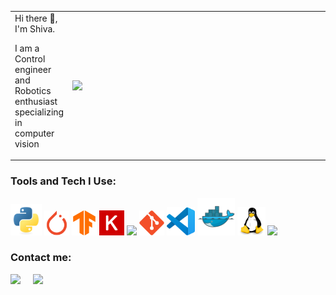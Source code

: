 <!---------- About ME ---------->
<table border="0">
 <tr>
    <td> 
      Hi there 👋, I'm Shiva.
     
   I am a Control engineer and Robotics enthusiast specializing in computer vision </td>
    <td><img style="float: right;" src="https://raw.githubusercontent.com/lauragift21/lauragift21/master/code.gif" width="400"/></td>
 </tr>
</table>


<!---------- Tools & Tch ---------->
### Tools and Tech I Use:

   <div>  
   <img src="https://github.com/devicons/devicon/blob/master/icons/python/python-original.svg" width="50">
   <img src="https://github.com/devicons/devicon/blob/master/icons/pytorch/pytorch-original.svg" width="40">
   <img src="https://github.com/devicons/devicon/blob/master/icons/tensorflow/tensorflow-original.svg" width="40">
   <img src="https://github.com/devicons/devicon/blob/master/icons/keras/keras-original.svg" width="40">
   <img src="https://raw.githubusercontent.com/robotology/yarp/refs/heads/master/doc/images/yarp-robot-24.png" width="40">
   <img src="https://github.com/devicons/devicon/blob/master/icons/git/git-original.svg" width="40">
   <img src="https://github.com/devicons/devicon/blob/master/icons/vscode/vscode-original.svg" width="45">
   <img src="https://github.com/devicons/devicon/blob/master/icons/docker/docker-original.svg" width="60">
   <img src="https://github.com/devicons/devicon/blob/master/icons/linux/linux-original.svg" width="45">
   <img src="https://github.com/wandb/assets/blob/main/wandb-dots-logo.svg" width="50">


   <!--
      <img src="https://github.com/devicons/devicon/blob/master/icons/matlab/matlab-original.svg" width="45">

      <img src="https://github.com/devicons/devicon/blob/master/icons/pycharm/pycharm-original.svg" width="35">

      <img src="https://upload.wikimedia.org/wikipedia/commons/0/01/Created_with_Matplotlib-logo.svg" width="40">

       <img src="https://github.com/devicons/devicon/blob/master/icons/numpy/numpy-original.svg" width="40">
   <img src="https://github.com/devicons/devicon/blob/master/icons/opencv/opencv-original.svg" width="40">
   <img src="https://github.com/devicons/devicon/blob/master/icons/pandas/pandas-original.svg" width="40">
    <img src="https://github.com/devicons/devicon/blob/master/icons/linux/linux-original.svg" width="50">
    <img src="https://github.com/devicons/devicon/blob/master/icons/ubuntu/ubuntu-original.svg" width="40">

   -->
   </div>

<!---------- Contact Info ---------->
### Contact me:
<p>
  <a href="mailto:shiva.hnf@gmail.com?subject=Your friend from GitHub"><img src="https://user-images.githubusercontent.com/78621902/202906413-59b3790b-a1ae-4eb1-9518-497486972da3.png" width="50" /></a>&nbsp;&nbsp;&nbsp;&nbsp;
  <a href="https://www.linkedin.com/in/shivahanifi/"><img src="https://user-images.githubusercontent.com/78621902/202906604-99b61c45-21c5-4c41-b081-0fa93ea19a95.png" width="50" /></a>&nbsp;&nbsp;&nbsp;&nbsp;
</p>
